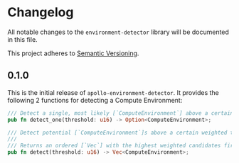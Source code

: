 # Changelog

All notable changes to the `environment-detector` library will be documented in this file.

This project adheres to [Semantic Versioning](https://semver.org/spec/v2.0.0.html).

## 0.1.0

This is the initial release of `apollo-environment-detector`. It provides the following 2 functions
for detecting a Compute Environment:

```rust
/// Detect a single, most likely [`ComputeEnvironment`] above a certain weighted threshold.
pub fn detect_one(threshold: u16) -> Option<ComputeEnvironment>;

/// Detect potential [`ComputeEnvironment`]s above a certain weighted threshold.
///
/// Returns an ordered [`Vec`] with the highest weighted candidates first.
pub fn detect(threshold: u16) -> Vec<ComputeEnvironment>;
```
